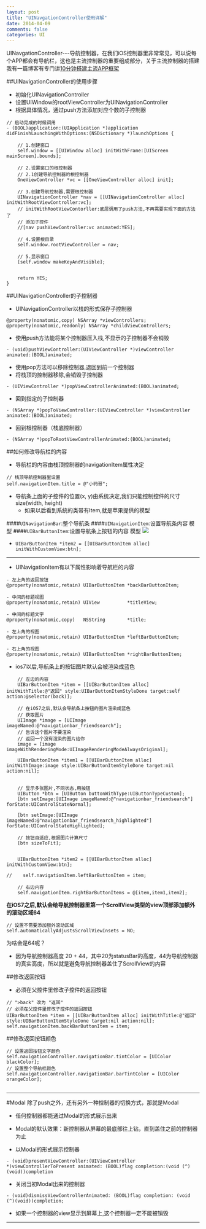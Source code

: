 ```yaml
---
layout: post
title: "UINavgationController使用详解"
date: 2014-04-09
comments: false
categories: UI
---
```

UINavgationController---导航控制器，在我们iOS控制器里非常常见，可以说每个APP都会有导航栏，这也是主流控制器的重要组成部分，关于主流控制器的搭建我有一篇博客有专门讲[10分钟搭建主流APP框架](http://www.zhunjiee.com/ios/2014/04/19/10%E5%88%86%E9%92%9F%E6%90%AD%E5%BB%BAAPP%E4%B8%BB%E6%B5%81%E6%A1%86%E6%9E%B6.html)

##UINavigationController的使用步骤
- 初始化UINavigationController
- 设置UIWindow的rootViewController为UINavigationController
- 根据具体情况，通过push方法添加对应个数的子控制器

```objc
// 启动完成的时候调用
- (BOOL)application:(UIApplication *)application didFinishLaunchingWithOptions:(NSDictionary *)launchOptions {

    // 1.创建窗口
    self.window = [[UIWindow alloc] initWithFrame:[UIScreen mainScreen].bounds];

    // 2.设置窗口的根控制器
    // 2.1创建导航控制器的根控制器
    OneViewController *vc = [[OneViewController alloc] init];

    // 3.创建导航控制器,需要根控制器
    UINavigationController *nav = [[UINavigationController alloc] initWithRootViewController:vc];
    // initWithRootViewContorller:底层调用了push方法,不再需要实现下面的方法了
    // 添加子控件
    //[nav pushViewController:vc animated:YES];

    // 4.设置根目录
    self.window.rootViewController = nav;

    // 5.显示窗口
    [self.window makeKeyAndVisible];


    return YES;
}
```
##UINavigationController的子控制器
- UINavigationController以栈的形式保存子控制器

```objc
@property(nonatomic,copy) NSArray *viewControllers;
@property(nonatomic,readonly) NSArray *childViewControllers;
```
- 使用push方法能将某个控制器压入栈,不显示的子控制器不会销毁

```objc
- (void)pushViewController:(UIViewController *)viewController animated:(BOOL)animated;
```
- 使用pop方法可以移除控制器,退回到前一个控制器
- 将栈顶的控制器移除,会销毁子控制器

```objc
- (UIViewController *)popViewControllerAnimated:(BOOL)animated;
```
- 回到指定的子控制器

```objc
- (NSArray *)popToViewController:(UIViewController *)viewController animated:(BOOL)animated;
```
- 回到根控制器（栈底控制器）

```objc
- (NSArray *)popToRootViewControllerAnimated:(BOOL)animated;
```

##如何修改导航栏的内容

- 导航栏的内容由栈顶控制器的navigationItem属性决定

```objc
// 栈顶导航控制器里设置
self.navigationItem.title = @"小码哥";
```
- 导航条上面的子控件的位置(x, y)由系统决定,我们只能控制控件的尺寸size(width, height)
    + 如果以后看到系统的类带有Item,就是苹果提供的模型

####`UINavigationBar`:整个导航条
####`UINavigationItem`:设置导航条内容 模型
####`UIBarButtonItem`:设置导航条上按钮的内容 模型
![](https://dn-zhunjiee.qbox.me/Snip20151104_2.png)

- `UIBarButtonItem *item2 = [[UIBarButtonItem alloc] initWithCustomView:btn];`

---
- UINavigationItem有以下属性影响着导航栏的内容

```objc
- 左上角的返回按钮
@property(nonatomic,retain) UIBarButtonItem *backBarButtonItem;

- 中间的标题视图
@property(nonatomic,retain) UIView          *titleView;

- 中间的标题文字
@property(nonatomic,copy)   NSString        *title;

- 左上角的视图
@property(nonatomic,retain) UIBarButtonItem *leftBarButtonItem;

- 右上角的视图
@property(nonatomic,retain) UIBarButtonItem *rightBarButtonItem;
```


- ios7以后,导航条上的按钮图片默认会被渲染成蓝色

```objc
    // 左边的内容
    UIBarButtonItem *item = [[UIBarButtonItem alloc] initWithTitle:@"返回" style:UIBarButtonItemStyleDone target:self action:@selector(back)];

    // 在iOS7之后,默认会导航条上按钮的图片渲染成蓝色
    // 获取图片
    UIImage *image = [UIImage imageNamed:@"navigationbar_friendsearch"];
    // 告诉这个图片不要渲染
    // 返回一个没有渲染的图片给你
    image = [image imageWithRenderingMode:UIImageRenderingModeAlwaysOriginal];

    UIBarButtonItem *item1 = [[UIBarButtonItem alloc] initWithImage:image style:UIBarButtonItemStyleDone target:nil action:nil];


    // 显示多张图片,不同状态,用按钮
    UIButton *btn = [UIButton buttonWithType:UIButtonTypeCustom];
    [btn setImage:[UIImage imageNamed:@"navigationbar_friendsearch"] forState:UIControlStateNormal];

    [btn setImage:[UIImage imageNamed:@"navigationbar_friendsearch_highlighted"] forState:UIControlStateHighlighted];

    // 按钮自适应,根据图片计算尺寸
    [btn sizeToFit];


    UIBarButtonItem *item2 = [[UIBarButtonItem alloc] initWithCustomView:btn];

//    self.navigationItem.leftBarButtonItem = item;

    // 右边内容
    self.navigationItem.rightBarButtonItems = @[item,item1,item2];

```

**在iOS7之后,默认会给导航控制器里第一个ScrollView类型的view顶部添加额外的滚动区域64**

```objc
// 设置不需要添加额外滚动区域
self.automaticallyAdjustsScrollViewInsets = NO;
```
为啥会是64呢？

- 因为导航控制器高度 20 + 44，其中20为statusBar的高度，44为导航控制器的真实高度，所以就是避免导航控制器盖住了ScrollView的内容


##修改返回按钮
- 必须在父控件里修改子控件的返回按钮

```objc
// ">back" 改为 "返回"
// 必须在父控件里修改子控件的返回按钮
UIBarButtonItem *item = [[UIBarButtonItem alloc] initWithTitle:@"返回" style:UIBarButtonItemStyleDone target:nil action:nil];
self.navigationItem.backBarButtonItem = item;
```
##修改返回按钮颜色
```objc
// 设置返回按钮文字颜色
self.navigationController.navigationBar.tintColor = [UIColor blackColor];
// 设置整个导航栏颜色
self.navigationController.navigationBar.barTintColor = [UIColor orangeColor];


```
---

#Modal
除了push之外，还有另外一种控制器的切换方式，那就是Modal

- 任何控制器都能通过Modal的形式展示出来

- Modal的默认效果：新控制器从屏幕的最底部往上钻，直到盖住之前的控制器为止

- 以Modal的形式展示控制器

```objc
- (void)presentViewController:(UIViewController *)viewControllerToPresent animated: (BOOL)flag completion:(void (^)(void))completion
```
- 关闭当初Modal出来的控制器

```objc
- (void)dismissViewControllerAnimated: (BOOL)flag completion: (void (^)(void))completion;
```

- 如果一个控制器的view显示到屏幕上,这个控制器一定不能被销毁



---


